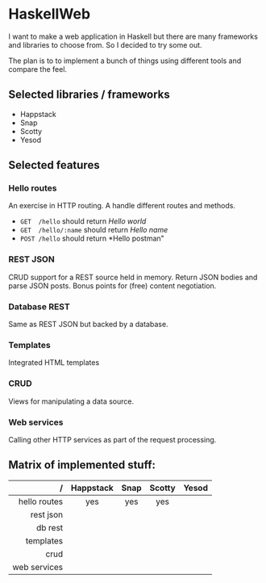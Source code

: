 # HaskellWeb

I want to make a web application in Haskell but there are many frameworks and libraries to choose from. So I decided to try some out. 

The plan is to to implement a bunch of things using different tools and compare the feel.

## Selected libraries / frameworks
* Happstack
* Snap
* Scotty
* Yesod

## Selected features
### Hello routes
An exercise in HTTP routing. A handle different routes and methods. 
* `GET  /hello` should return *Hello world*
* `GET  /hello/:name` should return *Hello name*
* `POST /hello` should return *Hello postman"

### REST JSON 
CRUD support for a REST source held in memory. Return JSON bodies and parse JSON posts. Bonus points for (free) content negotiation.

### Database REST
Same as REST JSON but backed by a database. 

### Templates
Integrated HTML templates

### CRUD
Views for manipulating a data source.

### Web services
Calling other HTTP services as part of the request processing.

## Matrix of implemented stuff:

/            | Happstack | Snap  | Scotty | Yesod
---:         | :---:     | :---: | :---:  | :---:
hello routes | yes       | yes   | yes    | 
rest json    |           |       |        | 
db rest      |           |       |        | 
templates    |           |       |        | 
crud         |           |       |        | 
web services |           |       |        | 
